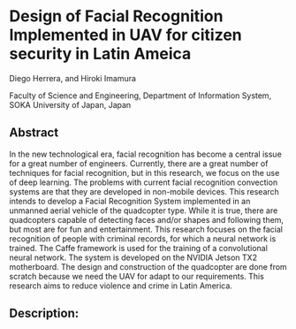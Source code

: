 # Design of Facial Recognition Implemented in UAV for citizen security in Latin Ameica
Diego Herrera, and Hiroki Imamura

Faculty of Science and Engineering, Department of Information System, SOKA University of Japan, Japan

## Abstract
In the new technological era, facial recognition has become a central issue for a great
number of engineers. Currently, there are a great number of techniques for facial recognition, but
in this research, we focus on the use of deep learning. The problems with current facial
recognition convection systems are that they are developed in non-mobile devices. This research
intends to develop a Facial Recognition System implemented in an unmanned aerial vehicle of the
quadcopter type. While it is true, there are quadcopters capable of detecting faces and/or shapes
and following them, but most are for fun and entertainment. This research focuses on the facial
recognition of people with criminal records, for which a neural network is trained. The Caffe
framework is used for the training of a convolutional neural network. The system is developed on
the NVIDIA Jetson TX2 motherboard. The design and construction of the quadcopter are done
from scratch because we need the UAV for adapt to our requirements. This research aims to
reduce violence and crime in Latin America.

## Description:


